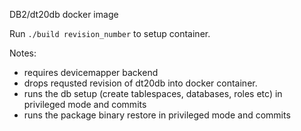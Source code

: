 DB2/dt20db docker image

Run `./build revision_number` to setup container.

Notes:
  - requires devicemapper backend
  - drops requsted revision of dt20db into docker container.
  - runs the db setup (create tablespaces, databases, roles etc) in privileged mode and commits
  - runs the package binary restore in privileged mode and commits

